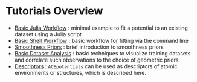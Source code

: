 
# Tutorials Overview

* [Basic Julia Workflow](../literate_tutorials/basic_julia_workflow.md) : minimal example to fit a potential to an existing dataset using a Julia script 
* [Basic Shell Workflow](scripting.md) : basic workflow for fitting via the command line
* [Smoothness Priors](../literate_tutorials/smoothness_priors.md) : brief introduction to smoothness priors
* [Basic Dataset Analysis](../literate_tutorials/dataset_analysis.md) : basic techniques to visualize training datasets and correlate such observations to the choice of geometric priors
* [Descriptors](../literate_tutorials/descriptor.md) : `ACEpotentials` can be used as descriptors of atomic environments or structures, which is described here. 


